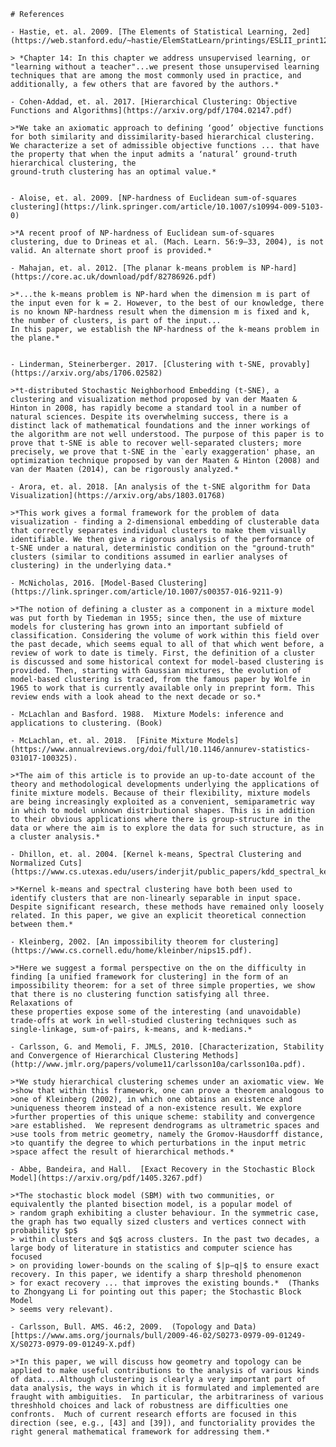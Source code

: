 	# References

	- Hastie, et. al. 2009. [The Elements of Statistical Learning, 2ed](https://web.stanford.edu/~hastie/ElemStatLearn/printings/ESLII_print12.pdf)

	> *Chapter 14: In this chapter we address unsupervised learning, or "learning without a teacher"...we present those unsupervised learning
	techniques that are among the most commonly used in practice, and additionally, a few others that are favored by the authors.*

	- Cohen-Addad, et. al. 2017. [Hierarchical Clustering: Objective Functions and Algorithms](https://arxiv.org/pdf/1704.02147.pdf)

	>*We take an axiomatic approach to defining ‘good’ objective functions for both similarity and dissimilarity-based hierarchical clustering. We characterize a set of admissible objective functions ... that have the property that when the input admits a ‘natural’ ground-truth hierarchical clustering, the 
	ground-truth clustering has an optimal value.*


	- Aloise, et. al. 2009. [NP-hardness of Euclidean sum-of-squares clustering](https://link.springer.com/article/10.1007/s10994-009-5103-0)

	>*A recent proof of NP-hardness of Euclidean sum-of-squares clustering, due to Drineas et al. (Mach. Learn. 56:9–33, 2004), is not valid. An alternate short proof is provided.*

	- Mahajan, et. al. 2012. [The planar k-means problem is NP-hard](https://core.ac.uk/download/pdf/82786926.pdf)

	>*...the k-means problem is NP-hard when the dimension m is part of the input even for k = 2. However, to the best of our knowledge, there is no known NP-hardness result when the dimension m is fixed and k, the number of clusters, is part of the input...
	In this paper, we establish the NP-hardness of the k-means problem in the plane.*


	- Linderman, Steinerberger. 2017. [Clustering with t-SNE, provably](https://arxiv.org/abs/1706.02582)

	>*t-distributed Stochastic Neighborhood Embedding (t-SNE), a clustering and visualization method proposed by van der Maaten & Hinton in 2008, has rapidly become a standard tool in a number of natural sciences. Despite its overwhelming success, there is a distinct lack of mathematical foundations and the inner workings of the algorithm are not well understood. The purpose of this paper is to prove that t-SNE is able to recover well-separated clusters; more precisely, we prove that t-SNE in the `early exaggeration' phase, an optimization technique proposed by van der Maaten & Hinton (2008) and van der Maaten (2014), can be rigorously analyzed.*

	- Arora, et. al. 2018. [An analysis of the t-SNE algorithm for Data Visualization](https://arxiv.org/abs/1803.01768)

	>*This work gives a formal framework for the problem of data visualization - finding a 2-dimensional embedding of clusterable data that correctly separates individual clusters to make them visually identifiable. We then give a rigorous analysis of the performance of t-SNE under a natural, deterministic condition on the "ground-truth" clusters (similar to conditions assumed in earlier analyses of clustering) in the underlying data.*

	- McNicholas, 2016. [Model-Based Clustering](https://link.springer.com/article/10.1007/s00357-016-9211-9)

	>*The notion of defining a cluster as a component in a mixture model was put forth by Tiedeman in 1955; since then, the use of mixture models for clustering has grown into an important subfield of classification. Considering the volume of work within this field over the past decade, which seems equal to all of that which went before, a review of work to date is timely. First, the definition of a cluster is discussed and some historical context for model-based clustering is provided. Then, starting with Gaussian mixtures, the evolution of model-based clustering is traced, from the famous paper by Wolfe in 1965 to work that is currently available only in preprint form. This review ends with a look ahead to the next decade or so.*

	- McLachlan and Basford. 1988.  Mixture Models: inference and applications to clustering. (Book)

	- McLachlan, et. al. 2018.  [Finite Mixture Models](https://www.annualreviews.org/doi/full/10.1146/annurev-statistics-031017-100325).

	>*The aim of this article is to provide an up-to-date account of the theory and methodological developments underlying the applications of finite mixture models. Because of their flexibility, mixture models are being increasingly exploited as a convenient, semiparametric way in which to model unknown distributional shapes. This is in addition to their obvious applications where there is group-structure in the data or where the aim is to explore the data for such structure, as in a cluster analysis.*

	- Dhillon, et. al. 2004. [Kernel k-means, Spectral Clustering and Normalized Cuts](https://www.cs.utexas.edu/users/inderjit/public_papers/kdd_spectral_kernelkmeans.pdf)

	>*Kernel k-means and spectral clustering have both been used to identify clusters that are non-linearly separable in input space. Despite significant research, these methods have remained only loosely related. In this paper, we give an explicit theoretical connection between them.*

	- Kleinberg, 2002. [An impossibility theorem for clustering](https://www.cs.cornell.edu/home/kleinber/nips15.pdf). 

	>*Here we suggest a formal perspective on the on the difficulty in finding [a unified framework for clustering] in the form of an impossibility theorem: for a set of three simple properties, we show that there is no clustering function satisfying all three.  Relaxations of
	these properties expose some of the interesting (and unavoidable) trade-offs at work in well-studied clustering techniques such as single-linkage, sum-of-pairs, k-means, and k-medians.*

	- Carlsson, G. and Memoli, F. JMLS, 2010. [Characterization, Stability and Convergence of Hierarchical Clustering Methods](http://www.jmlr.org/papers/volume11/carlsson10a/carlsson10a.pdf).

	>*We study hierarchical clustering schemes under an axiomatic view. We
	>show that within this framework, one can prove a theorem analogous to
	>one of Kleinberg (2002), in which one obtains an existence and
	>uniqueness theorem instead of a non-existence result. We explore
	>further properties of this unique scheme: stability and convergence
	>are established.  We represent dendrograms as ultrametric spaces and
	>use tools from metric geometry, namely the Gromov-Hausdorff distance,
	>to quantify the degree to which perturbations in the input metric
	>space affect the result of hierarchical methods.*

	- Abbe, Bandeira, and Hall.  [Exact Recovery in the Stochastic Block Model](https://arxiv.org/pdf/1405.3267.pdf)

	>*The stochastic block model (SBM) with two communities, or equivalently the planted bisection model, is a popular model of
	> random graph exhibiting a cluster behaviour. In the symmetric case, the graph has two equally sized clusters and vertices connect with probability $p$ 
	> within clusters and $q$ across clusters. In the past two decades, a large body of literature in statistics and computer science has focused 
	> on providing lower-bounds on the scaling of $|p−q|$ to ensure exact recovery. In this paper, we identify a sharp threshold phenomenon 
	> for exact recovery ... that improves the existing bounds.*  (Thanks to Zhongyang Li for pointing out this paper; the Stochastic Block Model
	> seems very relevant).

	- Carlsson, Bull. AMS. 46:2, 2009.  (Topology and Data)[https://www.ams.org/journals/bull/2009-46-02/S0273-0979-09-01249-X/S0273-0979-09-01249-X.pdf)

	>*In this paper, we will discuss how geometry and topology can be applied to make useful contributions to the analysis of various kinds of data....Although clustering is clearly a very important part of data analysis, the ways in which it is formulated and implemented are fraught with ambiguities.  In particular, the arbitrariness of various threshhold choices and lack of robustness are difficulties one confronts.  Much of current research efforts are focused in this direction (see, e.g., [43] and [39]), and functoriality provides the right general mathematical framework for addressing them.*
